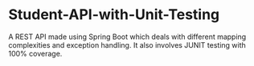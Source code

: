 # Student-API-with-Unit-Testing
A REST API made using Spring Boot which deals with different mapping complexities and exception handling. It also involves JUNIT testing with 100% coverage.
